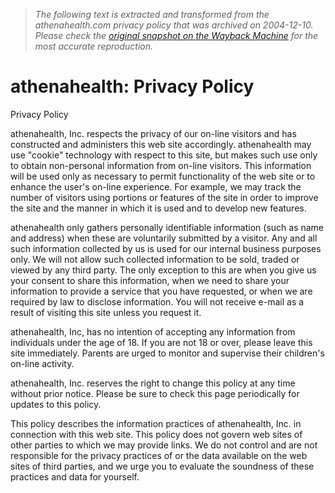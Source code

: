 > *The following text is extracted and transformed from the athenahealth.com privacy policy that was archived on 2004-12-10. Please check the [original snapshot on the Wayback Machine](https://web.archive.org/web/20041210173456id_/http%3A//www.athenahealth.com/home/aboutus/privacypolicy) for the most accurate reproduction.*

# athenahealth: Privacy Policy

Privacy Policy  
  
athenahealth, Inc. respects the privacy of our on-line visitors and has constructed and administers this web site accordingly. athenahealth may use "cookie" technology with respect to this site, but makes such use only to obtain non-personal information from on-line visitors. This information will be used only as necessary to permit functionality of the web site or to enhance the user's on-line experience. For example, we may track the number of visitors using portions or features of the site in order to improve the site and the manner in which it is used and to develop new features. 

athenahealth only gathers personally identifiable information (such as name and address) when these are voluntarily submitted by a visitor. Any and all such information collected by us is used for our internal business purposes only. We will not allow such collected information to be sold, traded or viewed by any third party. The only exception to this are when you give us your consent to share this information, when we need to share your information to provide a service that you have requested, or when we are required by law to disclose information. You will not receive e-mail as a result of visiting this site unless you request it. 

athenahealth, Inc, has no intention of accepting any information from individuals under the age of 18. If you are not 18 or over, please leave this site immediately. Parents are urged to monitor and supervise their children's on-line activity. 

athenahealth, Inc. reserves the right to change this policy at any time without prior notice. Please be sure to check this page periodically for updates to this policy. 

This policy describes the information practices of athenahealth, Inc. in connection with this web site. This policy does not govern web sites of other parties to which we may provide links. We do not control and are not responsible for the privacy practices of or the data available on the web sites of third parties, and we urge you to evaluate the soundness of these practices and data for yourself. 

